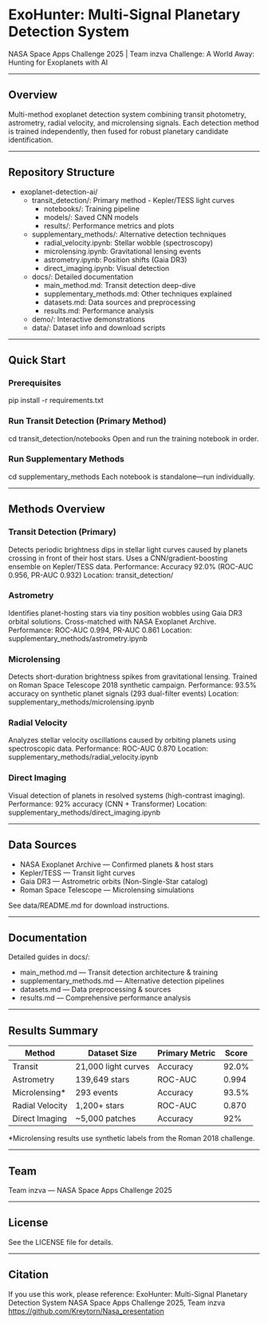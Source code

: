 # ExoHunter: Multi-Signal Planetary Detection System
NASA Space Apps Challenge 2025 | Team inzva
Challenge: A World Away: Hunting for Exoplanets with AI

---

## Overview
Multi-method exoplanet detection system combining transit photometry, astrometry, radial velocity, and microlensing signals. Each detection method is trained independently, then fused for robust planetary candidate identification.

---

## Repository Structure
- exoplanet-detection-ai/
  - transit_detection/: Primary method - Kepler/TESS light curves
    - notebooks/: Training pipeline
    - models/: Saved CNN models
    - results/: Performance metrics and plots
  - supplementary_methods/: Alternative detection techniques
    - radial_velocity.ipynb: Stellar wobble (spectroscopy)
    - microlensing.ipynb: Gravitational lensing events
    - astrometry.ipynb: Position shifts (Gaia DR3)
    - direct_imaging.ipynb: Visual detection
  - docs/: Detailed documentation
    - main_method.md: Transit detection deep-dive
    - supplementary_methods.md: Other techniques explained
    - datasets.md: Data sources and preprocessing
    - results.md: Performance analysis
  - demo/: Interactive demonstrations
  - data/: Dataset info and download scripts

---

## Quick Start

### Prerequisites
pip install -r requirements.txt

### Run Transit Detection (Primary Method)
cd transit_detection/notebooks
Open and run the training notebook in order.

### Run Supplementary Methods
cd supplementary_methods
Each notebook is standalone—run individually.

---

## Methods Overview

### Transit Detection (Primary)
Detects periodic brightness dips in stellar light curves caused by planets crossing in front of their host stars. Uses a CNN/gradient-boosting ensemble on Kepler/TESS data.
Performance: Accuracy 92.0% (ROC-AUC 0.956, PR-AUC 0.932)
Location: transit_detection/

### Astrometry
Identifies planet-hosting stars via tiny position wobbles using Gaia DR3 orbital solutions. Cross-matched with NASA Exoplanet Archive.
Performance: ROC-AUC 0.994, PR-AUC 0.861
Location: supplementary_methods/astrometry.ipynb

### Microlensing
Detects short-duration brightness spikes from gravitational lensing. Trained on Roman Space Telescope 2018 synthetic campaign.
Performance: 93.5% accuracy on synthetic planet signals (293 dual-filter events)
Location: supplementary_methods/microlensing.ipynb

### Radial Velocity
Analyzes stellar velocity oscillations caused by orbiting planets using spectroscopic data.
Performance: ROC-AUC 0.870
Location: supplementary_methods/radial_velocity.ipynb

### Direct Imaging
Visual detection of planets in resolved systems (high-contrast imaging).
Performance: 92% accuracy (CNN + Transformer)
Location: supplementary_methods/direct_imaging.ipynb

---

## Data Sources
- NASA Exoplanet Archive — Confirmed planets & host stars
- Kepler/TESS — Transit light curves
- Gaia DR3 — Astrometric orbits (Non-Single-Star catalog)
- Roman Space Telescope — Microlensing simulations

See data/README.md for download instructions.

---

## Documentation
Detailed guides in docs/:
- main_method.md — Transit detection architecture & training
- supplementary_methods.md — Alternative detection pipelines
- datasets.md — Data preprocessing & sources
- results.md — Comprehensive performance analysis

---

## Results Summary
| Method         | Dataset Size        | Primary Metric | Score   |
|----------------|---------------------|----------------|---------|
| Transit        | 21,000 light curves | Accuracy       | 92.0%   |
| Astrometry     | 139,649 stars       | ROC-AUC        | 0.994   |
| Microlensing*  | 293 events          | Accuracy       | 93.5%   |
| Radial Velocity| 1,200+ stars        | ROC-AUC        | 0.870   |
| Direct Imaging | ~5,000 patches      | Accuracy       | 92%     |

*Microlensing results use synthetic labels from the Roman 2018 challenge.

---

## Team
Team inzva — NASA Space Apps Challenge 2025

---

## License
See the LICENSE file for details.

---

## Citation
If you use this work, please reference:
ExoHunter: Multi-Signal Planetary Detection System
NASA Space Apps Challenge 2025, Team inzva
https://github.com/Kreytorn/Nasa_presentation
